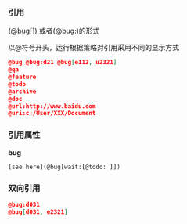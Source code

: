 ### 引用

(@bug[]) 或者(@bug:)的形式

以@符号开头，运行根据策略对引用采用不同的显示方式

```json
@bug @bug:d21 @bug[e112, u2321]
@qa
@feature
@todo
@archive
@doc
@url:http://www.baidu.com
@uri:c:/User/XXX/Document

```

### 引用属性

**bug**

```
[see here](@bug[wait:[@todo: ]])
```



### 双向引用

```json
@bug:d031
@bug[d031, e2321]

```

